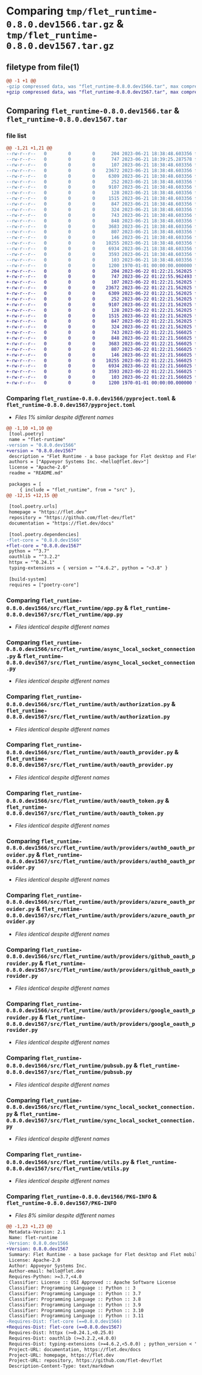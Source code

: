 # Comparing `tmp/flet_runtime-0.8.0.dev1566.tar.gz` & `tmp/flet_runtime-0.8.0.dev1567.tar.gz`

## filetype from file(1)

```diff
@@ -1 +1 @@
-gzip compressed data, was "flet_runtime-0.8.0.dev1566.tar", max compression
+gzip compressed data, was "flet_runtime-0.8.0.dev1567.tar", max compression
```

## Comparing `flet_runtime-0.8.0.dev1566.tar` & `flet_runtime-0.8.0.dev1567.tar`

### file list

```diff
@@ -1,21 +1,21 @@
--rw-r--r--   0        0        0      204 2023-06-21 18:38:48.603356 flet_runtime-0.8.0.dev1566/README.md
--rw-r--r--   0        0        0      747 2023-06-21 18:39:25.287578 flet_runtime-0.8.0.dev1566/pyproject.toml
--rw-r--r--   0        0        0      107 2023-06-21 18:38:48.603356 flet_runtime-0.8.0.dev1566/src/flet_runtime/__init__.py
--rw-r--r--   0        0        0    23672 2023-06-21 18:38:48.603356 flet_runtime-0.8.0.dev1566/src/flet_runtime/app.py
--rw-r--r--   0        0        0     6309 2023-06-21 18:38:48.603356 flet_runtime-0.8.0.dev1566/src/flet_runtime/async_local_socket_connection.py
--rw-r--r--   0        0        0      252 2023-06-21 18:38:48.603356 flet_runtime-0.8.0.dev1566/src/flet_runtime/auth/__init__.py
--rw-r--r--   0        0        0     9107 2023-06-21 18:38:48.603356 flet_runtime-0.8.0.dev1566/src/flet_runtime/auth/authorization.py
--rw-r--r--   0        0        0      128 2023-06-21 18:38:48.603356 flet_runtime-0.8.0.dev1566/src/flet_runtime/auth/group.py
--rw-r--r--   0        0        0     1515 2023-06-21 18:38:48.603356 flet_runtime-0.8.0.dev1566/src/flet_runtime/auth/oauth_provider.py
--rw-r--r--   0        0        0      847 2023-06-21 18:38:48.603356 flet_runtime-0.8.0.dev1566/src/flet_runtime/auth/oauth_token.py
--rw-r--r--   0        0        0      324 2023-06-21 18:38:48.603356 flet_runtime-0.8.0.dev1566/src/flet_runtime/auth/providers/__init__.py
--rw-r--r--   0        0        0      743 2023-06-21 18:38:48.603356 flet_runtime-0.8.0.dev1566/src/flet_runtime/auth/providers/auth0_oauth_provider.py
--rw-r--r--   0        0        0      848 2023-06-21 18:38:48.603356 flet_runtime-0.8.0.dev1566/src/flet_runtime/auth/providers/azure_oauth_provider.py
--rw-r--r--   0        0        0     3683 2023-06-21 18:38:48.603356 flet_runtime-0.8.0.dev1566/src/flet_runtime/auth/providers/github_oauth_provider.py
--rw-r--r--   0        0        0      807 2023-06-21 18:38:48.603356 flet_runtime-0.8.0.dev1566/src/flet_runtime/auth/providers/google_oauth_provider.py
--rw-r--r--   0        0        0      146 2023-06-21 18:38:48.603356 flet_runtime-0.8.0.dev1566/src/flet_runtime/auth/user.py
--rw-r--r--   0        0        0    10255 2023-06-21 18:38:48.603356 flet_runtime-0.8.0.dev1566/src/flet_runtime/pubsub.py
--rw-r--r--   0        0        0     6934 2023-06-21 18:38:48.603356 flet_runtime-0.8.0.dev1566/src/flet_runtime/sync_local_socket_connection.py
--rw-r--r--   0        0        0     3593 2023-06-21 18:38:48.603356 flet_runtime-0.8.0.dev1566/src/flet_runtime/utils.py
--rw-r--r--   0        0        0      103 2023-06-21 18:38:48.603356 flet_runtime-0.8.0.dev1566/src/flet_runtime/version.py
--rw-r--r--   0        0        0     1200 1970-01-01 00:00:00.000000 flet_runtime-0.8.0.dev1566/PKG-INFO
+-rw-r--r--   0        0        0      204 2023-06-22 01:22:21.562025 flet_runtime-0.8.0.dev1567/README.md
+-rw-r--r--   0        0        0      747 2023-06-22 01:22:55.962493 flet_runtime-0.8.0.dev1567/pyproject.toml
+-rw-r--r--   0        0        0      107 2023-06-22 01:22:21.562025 flet_runtime-0.8.0.dev1567/src/flet_runtime/__init__.py
+-rw-r--r--   0        0        0    23672 2023-06-22 01:22:21.562025 flet_runtime-0.8.0.dev1567/src/flet_runtime/app.py
+-rw-r--r--   0        0        0     6309 2023-06-22 01:22:21.562025 flet_runtime-0.8.0.dev1567/src/flet_runtime/async_local_socket_connection.py
+-rw-r--r--   0        0        0      252 2023-06-22 01:22:21.562025 flet_runtime-0.8.0.dev1567/src/flet_runtime/auth/__init__.py
+-rw-r--r--   0        0        0     9107 2023-06-22 01:22:21.562025 flet_runtime-0.8.0.dev1567/src/flet_runtime/auth/authorization.py
+-rw-r--r--   0        0        0      128 2023-06-22 01:22:21.562025 flet_runtime-0.8.0.dev1567/src/flet_runtime/auth/group.py
+-rw-r--r--   0        0        0     1515 2023-06-22 01:22:21.562025 flet_runtime-0.8.0.dev1567/src/flet_runtime/auth/oauth_provider.py
+-rw-r--r--   0        0        0      847 2023-06-22 01:22:21.562025 flet_runtime-0.8.0.dev1567/src/flet_runtime/auth/oauth_token.py
+-rw-r--r--   0        0        0      324 2023-06-22 01:22:21.562025 flet_runtime-0.8.0.dev1567/src/flet_runtime/auth/providers/__init__.py
+-rw-r--r--   0        0        0      743 2023-06-22 01:22:21.566025 flet_runtime-0.8.0.dev1567/src/flet_runtime/auth/providers/auth0_oauth_provider.py
+-rw-r--r--   0        0        0      848 2023-06-22 01:22:21.566025 flet_runtime-0.8.0.dev1567/src/flet_runtime/auth/providers/azure_oauth_provider.py
+-rw-r--r--   0        0        0     3683 2023-06-22 01:22:21.566025 flet_runtime-0.8.0.dev1567/src/flet_runtime/auth/providers/github_oauth_provider.py
+-rw-r--r--   0        0        0      807 2023-06-22 01:22:21.566025 flet_runtime-0.8.0.dev1567/src/flet_runtime/auth/providers/google_oauth_provider.py
+-rw-r--r--   0        0        0      146 2023-06-22 01:22:21.566025 flet_runtime-0.8.0.dev1567/src/flet_runtime/auth/user.py
+-rw-r--r--   0        0        0    10255 2023-06-22 01:22:21.566025 flet_runtime-0.8.0.dev1567/src/flet_runtime/pubsub.py
+-rw-r--r--   0        0        0     6934 2023-06-22 01:22:21.566025 flet_runtime-0.8.0.dev1567/src/flet_runtime/sync_local_socket_connection.py
+-rw-r--r--   0        0        0     3593 2023-06-22 01:22:21.566025 flet_runtime-0.8.0.dev1567/src/flet_runtime/utils.py
+-rw-r--r--   0        0        0      103 2023-06-22 01:22:21.566025 flet_runtime-0.8.0.dev1567/src/flet_runtime/version.py
+-rw-r--r--   0        0        0     1200 1970-01-01 00:00:00.000000 flet_runtime-0.8.0.dev1567/PKG-INFO
```

### Comparing `flet_runtime-0.8.0.dev1566/pyproject.toml` & `flet_runtime-0.8.0.dev1567/pyproject.toml`

 * *Files 1% similar despite different names*

```diff
@@ -1,10 +1,10 @@
 [tool.poetry]
 name = "flet-runtime"
-version = "0.8.0.dev1566"
+version = "0.8.0.dev1567"
 description = "Flet Runtime - a base package for Flet desktop and Flet mobile."
 authors = ["Appveyor Systems Inc. <hello@flet.dev>"]
 license = "Apache-2.0"
 readme = "README.md"
 
 packages = [
     { include = "flet_runtime", from = "src" },
@@ -12,15 +12,15 @@
 
 [tool.poetry.urls]
 homepage = "https://flet.dev"
 repository = "https://github.com/flet-dev/flet"
 documentation = "https://flet.dev/docs"
 
 [tool.poetry.dependencies]
-flet-core = "0.8.0.dev1566"
+flet-core = "0.8.0.dev1567"
 python = "^3.7"
 oauthlib = "^3.2.2"
 httpx = "^0.24.1"
 typing-extensions = { version = "^4.6.2", python = "<3.8" }
 
 [build-system]
 requires = ["poetry-core"]
```

### Comparing `flet_runtime-0.8.0.dev1566/src/flet_runtime/app.py` & `flet_runtime-0.8.0.dev1567/src/flet_runtime/app.py`

 * *Files identical despite different names*

### Comparing `flet_runtime-0.8.0.dev1566/src/flet_runtime/async_local_socket_connection.py` & `flet_runtime-0.8.0.dev1567/src/flet_runtime/async_local_socket_connection.py`

 * *Files identical despite different names*

### Comparing `flet_runtime-0.8.0.dev1566/src/flet_runtime/auth/authorization.py` & `flet_runtime-0.8.0.dev1567/src/flet_runtime/auth/authorization.py`

 * *Files identical despite different names*

### Comparing `flet_runtime-0.8.0.dev1566/src/flet_runtime/auth/oauth_provider.py` & `flet_runtime-0.8.0.dev1567/src/flet_runtime/auth/oauth_provider.py`

 * *Files identical despite different names*

### Comparing `flet_runtime-0.8.0.dev1566/src/flet_runtime/auth/oauth_token.py` & `flet_runtime-0.8.0.dev1567/src/flet_runtime/auth/oauth_token.py`

 * *Files identical despite different names*

### Comparing `flet_runtime-0.8.0.dev1566/src/flet_runtime/auth/providers/auth0_oauth_provider.py` & `flet_runtime-0.8.0.dev1567/src/flet_runtime/auth/providers/auth0_oauth_provider.py`

 * *Files identical despite different names*

### Comparing `flet_runtime-0.8.0.dev1566/src/flet_runtime/auth/providers/azure_oauth_provider.py` & `flet_runtime-0.8.0.dev1567/src/flet_runtime/auth/providers/azure_oauth_provider.py`

 * *Files identical despite different names*

### Comparing `flet_runtime-0.8.0.dev1566/src/flet_runtime/auth/providers/github_oauth_provider.py` & `flet_runtime-0.8.0.dev1567/src/flet_runtime/auth/providers/github_oauth_provider.py`

 * *Files identical despite different names*

### Comparing `flet_runtime-0.8.0.dev1566/src/flet_runtime/auth/providers/google_oauth_provider.py` & `flet_runtime-0.8.0.dev1567/src/flet_runtime/auth/providers/google_oauth_provider.py`

 * *Files identical despite different names*

### Comparing `flet_runtime-0.8.0.dev1566/src/flet_runtime/pubsub.py` & `flet_runtime-0.8.0.dev1567/src/flet_runtime/pubsub.py`

 * *Files identical despite different names*

### Comparing `flet_runtime-0.8.0.dev1566/src/flet_runtime/sync_local_socket_connection.py` & `flet_runtime-0.8.0.dev1567/src/flet_runtime/sync_local_socket_connection.py`

 * *Files identical despite different names*

### Comparing `flet_runtime-0.8.0.dev1566/src/flet_runtime/utils.py` & `flet_runtime-0.8.0.dev1567/src/flet_runtime/utils.py`

 * *Files identical despite different names*

### Comparing `flet_runtime-0.8.0.dev1566/PKG-INFO` & `flet_runtime-0.8.0.dev1567/PKG-INFO`

 * *Files 8% similar despite different names*

```diff
@@ -1,23 +1,23 @@
 Metadata-Version: 2.1
 Name: flet-runtime
-Version: 0.8.0.dev1566
+Version: 0.8.0.dev1567
 Summary: Flet Runtime - a base package for Flet desktop and Flet mobile.
 License: Apache-2.0
 Author: Appveyor Systems Inc.
 Author-email: hello@flet.dev
 Requires-Python: >=3.7,<4.0
 Classifier: License :: OSI Approved :: Apache Software License
 Classifier: Programming Language :: Python :: 3
 Classifier: Programming Language :: Python :: 3.7
 Classifier: Programming Language :: Python :: 3.8
 Classifier: Programming Language :: Python :: 3.9
 Classifier: Programming Language :: Python :: 3.10
 Classifier: Programming Language :: Python :: 3.11
-Requires-Dist: flet-core (==0.8.0.dev1566)
+Requires-Dist: flet-core (==0.8.0.dev1567)
 Requires-Dist: httpx (>=0.24.1,<0.25.0)
 Requires-Dist: oauthlib (>=3.2.2,<4.0.0)
 Requires-Dist: typing-extensions (>=4.6.2,<5.0.0) ; python_version < "3.8"
 Project-URL: documentation, https://flet.dev/docs
 Project-URL: homepage, https://flet.dev
 Project-URL: repository, https://github.com/flet-dev/flet
 Description-Content-Type: text/markdown
```

